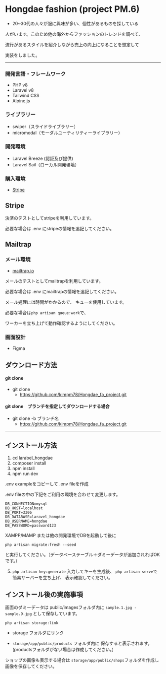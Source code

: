 # Hongdae fashion (project PM.6)

- 20~30代の人々が服に興味が多い、個性があるものを探している

人がいます。このため他の海外からファッションのトレンドを調べて、

流行があるスタイルを紹介しながら売上の向上になることを想定して

実装をしました。

---

### 開発言語・フレームワーク
- PHP v8
- Laravel v8
- Tailwind CSS
- Alpine.js

### ライブラリー
- swiper（スライドライブラリー）
- micromodal（モーダルユーティリティーライプラリー）

### 開発環境
- Laravel Breeze (認証及び提供)
- Laravel Sail（ローカル開発環境）

### 購入環境
- [Stripe](https://stripe.com/jp?utm_campaign=JP_JA_Search_Brand_Stripe_EXA-19310753508&utm_medium=cpc&utm_source=google&ad_content=643624446228&utm_term=stripe&utm_matchtype=e&utm_adposition=&utm_device=c&gad_source=1&gclid=CjwKCAjww_iwBhApEiwAuG6ccE0J_FMJbf8TRtN0ZIGNQ3ofIC7PcDluNSI1KmWlgPXs62FM72pB2hoCh4YQAvD_BwE)

## Stripe 

決済のテストとしてstripeを利用しています。 

必要な場合は .env にstripeの情報を追記してください。


## Mailtrap

### メール環境
- [mailtrap.io](https://mailtrap.io/)

メールのテストとしてmailtrapを利用しています。 

必要な場合は .env にmailtrapの情報を追記してください。

メール処理には時間がかかるので、 キューを使用しています。

必要な場合は`php artisan queue:work`で、

ワーカーを立ち上げて動作確認するようにしてください。

### 画面設計
- Figma

## ダウンロード方法

#### git clone
- git clone 
  - https://github.com/kimpm78/Hongdae_fa_project.git

#### git clone　ブランチを指定してダウンロードする場合
- git clone -b ブランチ名 
  - https://github.com/kimpm78/Hongdae_fa_project.git

---

## インストール方法

1. cd larabel_hongdae
2. composer install
3. npm install
4. npm run dev

.env exampleをコピーして .env fileを作成

.env fileの中の下記をご利用の環境を合わせて変更します。

```
DB_CONNECTION=mysql
DB_HOST=localhost
DB_PORT=3306
DB_DATABASE=laravel_hongdae
DB_USERNAME=hongdae
DB_PASSWORD=password123
```

XAMPP/MAMP または他の開発環境でDBを起動して後に

`php artisan migrate:fresh --seed`

と実行してください。（データベーステーブル＋ダミーデータが追加されればOKです。）

5. `php artisan key:generate`
    入力してキーを生成後、
    `php artisan serve`で簡易サーバーを立ち上げ、
    表示確認してください。

## インストール後の実施事項

画面のダミーデータは
public/imagesフォルダ内に
`sample.1.jpg - sample.9.jpg`
として保存しています。

`php artisan storage:link`
- storage フォルダにリンク

- `storage/app/public/products` フォルダ内に
保存すると表示されます。 
(productsフォルダがない場合は作成してください。)

ショップの画像も表示する場合は
`storage/app/public/shops`フォルダを作成し
画像を保存してください。




